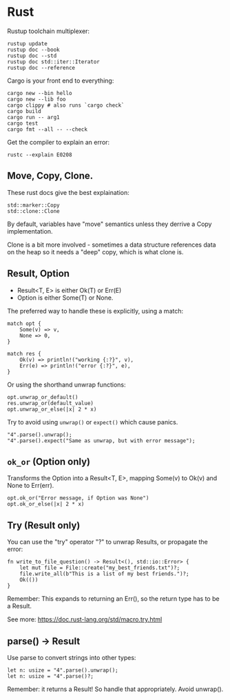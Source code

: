 # Rust
Rustup toolchain multiplexer:

    rustup update
    rustup doc --book
    rustup doc --std
    rustup doc std::iter::Iterator
    rustup doc --reference

Cargo is your front end to everything:

    cargo new --bin hello
    cargo new --lib foo
    cargo clippy # also runs `cargo check`
    cargo build
    cargo run -- arg1
    cargo test
    cargo fmt --all -- --check

Get the compiler to explain an error:

    rustc --explain E0208

## Move, Copy, Clone.
These rust docs give the best explaination:

    std::marker::Copy
    std::clone::Clone

By default, variables have "move" semantics unless they derrive a Copy
implementation.

Clone is a bit more involved - sometimes a data structure references data on
the heap so it needs a "deep" copy, which is what clone is.

## Result, Option
- Result<T, E> is either Ok(T) or Err(E)
- Option<T> is either Some(T) or None.

The preferred way to handle these is explicitly, using a match:

    match opt {
        Some(v) => v,
        None => 0,
    }

    match res {
        Ok(v) => println!("working {:?}", v),
        Err(e) => println!("error {:?}", e),
    }

Or using the shorthand unwrap functions:

    opt.unwrap_or_default()
    res.unwrap_or(default_value)
    opt.unwrap_or_else(|x| 2 * x)

Try to avoid using `unwrap()` or `expect()` which cause panics.

    "4".parse().unwrap();
    "4".parse().expect("Same as unwrap, but with error message");

## `ok_or` (Option only)
Transforms the Option<T> into a Result<T, E>, mapping Some(v) to Ok(v) and None
to Err(err).

    opt.ok_or("Error message, if Option was None")
    opt.ok_or_else(|x| 2 * x)

## Try (Result only)
You can use the "try" operator "?" to unwrap Results, or propagate the error:

    fn write_to_file_question() -> Result<(), std::io::Error> {
        let mut file = File::create("my_best_friends.txt")?;
        file.write_all(b"This is a list of my best friends.")?;
        Ok(())
    }

Remember: This expands to returning an Err(), so the return type has to be a
Result.

See more: https://doc.rust-lang.org/std/macro.try.html

## parse() -> Result
Use parse to convert strings into other types:

    let n: usize = "4".parse().unwrap();
    let n: usize = "4".parse()?;

Remember: it returns a Result! So handle that appropriately. Avoid unwrap().
